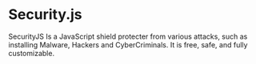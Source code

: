 # Security.js
SecurityJS Is a JavaScript shield protecter from various attacks, such as installing Malware, Hackers and CyberCriminals. It is free, safe, and fully customizable.

